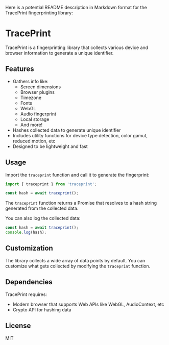 Here is a potential README description in Markdown format for the TracePrint fingerprinting library:

# TracePrint

TracePrint is a fingerprinting library that collects various device and browser information to generate a unique identifier.

## Features

- Gathers info like:
  - Screen dimensions
  - Browser plugins
  - Timezone
  - Fonts
  - WebGL
  - Audio fingerprint
  - Local storage
  - And more!
- Hashes collected data to generate unique identifier 
- Includes utility functions for device type detection, color gamut, reduced motion, etc
- Designed to be lightweight and fast

## Usage

Import the `traceprint` function and call it to generate the fingerprint:

```js
import { traceprint } from 'traceprint';

const hash = await traceprint();
```

The `traceprint` function returns a Promise that resolves to a hash string generated from the collected data.

You can also log the collected data:

```js 
const hash = await traceprint();
console.log(hash);
```

## Customization

The library collects a wide array of data points by default. You can customize what gets collected by modifying the `traceprint` function.

## Dependencies

TracePrint requires:

- Modern browser that supports Web APIs like WebGL, AudioContext, etc
- Crypto API for hashing data

## License

MIT
